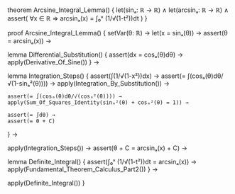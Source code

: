 theorem Arcsine_Integral_Lemma() {
  let(sinₐ: ℝ → ℝ) ∧
  let(arcsinₐ: ℝ → ℝ) ∧
  assert(
    ∀x ∈ ℝ ⇒ arcsinₐ(x) = ∫₀ˣ (1/√(1-t²))dt
  )
}

proof Arcsine_Integral_Lemma() {
  setVar(θ: ℝ) →
  let(x = sinₐ(θ)) →
  assert(θ = arcsinₐ(x)) →
  
  lemma Differential_Substitution() {
    assert(dx = cosₐ(θ)dθ) →
    apply(Derivative_Of_Sine())
  } →

  lemma Integration_Steps() {
    assert(∫(1/√(1-x²))dx) →
    assert(= ∫(cosₐ(θ)dθ/√(1-sinₐ²(θ)))) →
    apply(Integration_By_Substitution()) →
    
    assert(= ∫(cosₐ(θ)dθ/√(cosₐ²(θ)))) →
    apply(Sum_Of_Squares_Identity(sinₐ²(θ) + cosₐ²(θ) = 1)) →
    
    assert(= ∫dθ) →
    assert(= θ + C)
  } →

  apply(Integration_Steps()) →
  assert(θ + C = arcsinₐ(x) + C) →
  
  lemma Definite_Integral() {
    assert(∫₀ˣ (1/√(1-t²))dt = arcsinₐ(x)) →
    apply(Fundamental_Theorem_Calculus_Part2())
  } →
  
  apply(Definite_Integral())
}